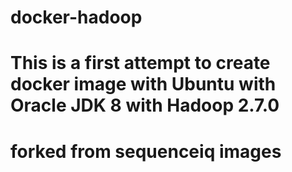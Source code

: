# docker-hadoop
# This is a first attempt to create docker image with Ubuntu with Oracle JDK 8 with Hadoop 2.7.0
# forked from sequenceiq images


